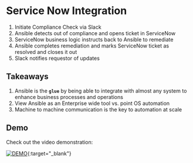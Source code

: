 # Service Now Integration

1. Initiate Compliance Check via Slack
2. Ansible detects out of compliance and opens ticket in ServiceNow
3. ServiceNow business logic instructs back to Ansible to remediate
4. Ansible completes remediation and marks ServiceNow ticket as resolved and closes it out
5. Slack notifies requestor of updates

## Takeaways

1. Ansible is the **`glue`** by being able to integrate with almost any system to enhance business processes and operations
2. View Ansible as an Enterprise wide tool vs. point OS automation
3. Machine to machine communication is the key to automation at scale


## Demo
Check out the video demonstration:

  [![DEMO](http://img.youtube.com/vi/Ye-OYPHH6es/0.jpg)](http://www.youtube.com/watch?v=Ye-OYPHH6es  "Closed Loop Incident Management"){:target="_blank"}